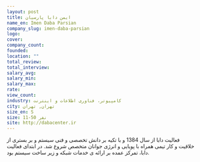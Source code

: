 ```yaml
---
layout: post
title: ایمن دابا پارسیان
name_en: Imen Daba Parsian
company_slug: imen-daba-parsian
logo: 
cover: 
company_count:
founded:
location: ""
total_review: 
total_interview: 
salary_avg: 
salary_min: 
salary_max: 
rate: 
view_count: 
industry: کامپیوتر، فناوری اطلاعات و اینترنت
city: تهران, تهران
size_en: S
size: 11-50 نفر
site: http://dabacenter.ir
---
```


فعالیت دابا از سال 1384 و با تکیه بر دانش تخصصی و فنی سیستم و بر بستری از خلاقیت و کار تیمی همراه با پویایی و انرژی جوانان متخصص شروع شد. در ابتدای فعالیت دابا، تمرکز عمده بر ارائه ی خدمات شبکه و زیر ساخت سیستم بود.